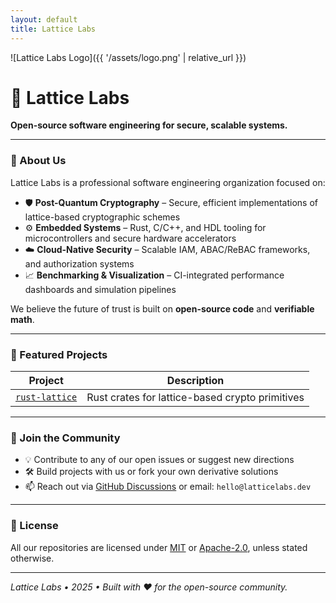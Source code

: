 ```yaml
---
layout: default
title: Lattice Labs
---
```


![Lattice Labs Logo]({{ '/assets/logo.png' | relative_url }})

# 🔷 Lattice Labs

**Open-source software engineering for secure, scalable systems.**

---

### 🧠 About Us

Lattice Labs is a professional software engineering organization focused on:

- 🛡️ **Post-Quantum Cryptography** – Secure, efficient implementations of lattice-based cryptographic schemes  
- ⚙️ **Embedded Systems** – Rust, C/C++, and HDL tooling for microcontrollers and secure hardware accelerators  
- ☁️ **Cloud-Native Security** – Scalable IAM, ABAC/ReBAC frameworks, and authorization systems  
- 📈 **Benchmarking & Visualization** – CI-integrated performance dashboards and simulation pipelines

We believe the future of trust is built on **open-source code** and **verifiable math**.

---

### 🚀 Featured Projects

| Project | Description |
|--------|-------------|
| [`rust-lattice`](https://github.com/latticelabs/rust-lattice) | Rust crates for lattice-based crypto primitives |

---

### 👥 Join the Community

- 💡 Contribute to any of our open issues or suggest new directions
- 🛠️ Build projects with us or fork your own derivative solutions
- 📫 Reach out via [GitHub Discussions](https://github.com/orgs/latticelabs/discussions) or email: `hello@latticelabs.dev`

---

### 📄 License

All our repositories are licensed under [MIT](https://opensource.org/licenses/MIT) or [Apache-2.0](https://opensource.org/licenses/Apache-2.0), unless stated otherwise.

---

_Lattice Labs • 2025 • Built with ❤️ for the open-source community._